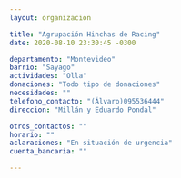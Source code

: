 ```yaml
---
layout: organizacion

title: "Agrupación Hinchas de Racing"
date: 2020-08-10 23:30:45 -0300

departamento: "Montevideo"
barrio: "Sayago"
actividades: "Olla"
donaciones: "Todo tipo de donaciones"
necesidades: ""
telefono_contacto: "(Álvaro)095536444"
direccion: "Millán y Eduardo Pondal"

otros_contactos: ""
horario: ""
aclaraciones: "En situación de urgencia"
cuenta_bancaria: ""

---
```

